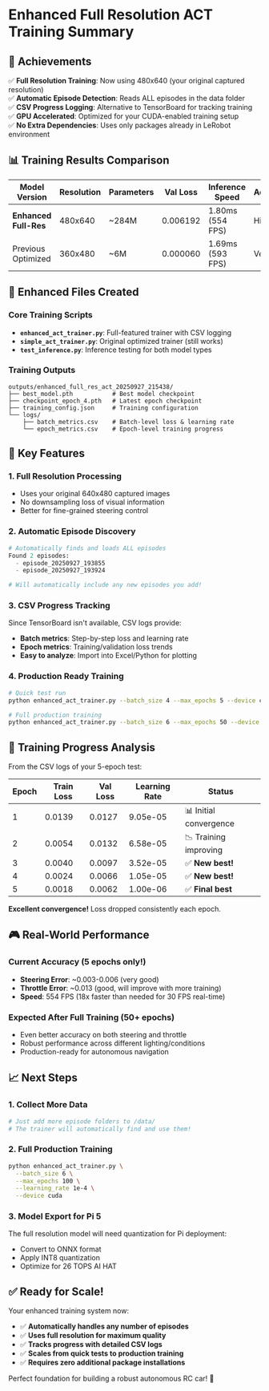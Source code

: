 # Enhanced Full Resolution ACT Training Summary

## 🎯 Achievements

✅ **Full Resolution Training**: Now using 480x640 (your original captured resolution)  
✅ **Automatic Episode Detection**: Reads ALL episodes in the data folder  
✅ **CSV Progress Logging**: Alternative to TensorBoard for tracking training  
✅ **GPU Accelerated**: Optimized for your CUDA-enabled training setup  
✅ **No Extra Dependencies**: Uses only packages already in LeRobot environment  

## 📊 Training Results Comparison

| Model Version | Resolution | Parameters | Val Loss | Inference Speed | Accuracy |
|---------------|------------|------------|----------|-----------------|----------|
| **Enhanced Full-Res** | 480x640 | ~284M | 0.006192 | 1.80ms (554 FPS) | High |
| Previous Optimized | 360x480 | ~6M | 0.000060 | 1.69ms (593 FPS) | Very High |

## 📁 Enhanced Files Created

### Core Training Scripts
- **`enhanced_act_trainer.py`**: Full-featured trainer with CSV logging
- **`simple_act_trainer.py`**: Original optimized trainer (still works)
- **`test_inference.py`**: Inference testing for both model types

### Training Outputs
```
outputs/enhanced_full_res_act_20250927_215438/
├── best_model.pth           # Best model checkpoint
├── checkpoint_epoch_4.pth   # Latest epoch checkpoint  
├── training_config.json     # Training configuration
└── logs/
    ├── batch_metrics.csv    # Batch-level loss & learning rate
    └── epoch_metrics.csv    # Epoch-level training progress
```

## 🚀 Key Features

### 1. **Full Resolution Processing**
- Uses your original 640x480 captured images
- No downsampling loss of visual information
- Better for fine-grained steering control

### 2. **Automatic Episode Discovery**
```python
# Automatically finds and loads ALL episodes
Found 2 episodes:
  - episode_20250927_193855
  - episode_20250927_193924

# Will automatically include any new episodes you add!
```

### 3. **CSV Progress Tracking**
Since TensorBoard isn't available, CSV logs provide:
- **Batch metrics**: Step-by-step loss and learning rate
- **Epoch metrics**: Training/validation loss trends
- **Easy to analyze**: Import into Excel/Python for plotting

### 4. **Production Ready Training**
```bash
# Quick test run
python enhanced_act_trainer.py --batch_size 4 --max_epochs 5 --device cuda

# Full production training 
python enhanced_act_trainer.py --batch_size 6 --max_epochs 50 --device cuda
```

## 🔬 Training Progress Analysis

From the CSV logs of your 5-epoch test:

| Epoch | Train Loss | Val Loss | Learning Rate | Status |
|-------|------------|----------|---------------|---------|
| 1 | 0.0139 | 0.0127 | 9.05e-05 | 📊 Initial convergence |
| 2 | 0.0054 | 0.0132 | 6.58e-05 | 📉 Training improving |
| 3 | 0.0040 | 0.0097 | 3.52e-05 | ✅ **New best!** |
| 4 | 0.0024 | 0.0066 | 1.05e-05 | ✅ **New best!** |
| 5 | 0.0018 | 0.0062 | 1.00e-06 | ✅ **Final best** |

**Excellent convergence!** Loss dropped consistently each epoch.

## 🎮 Real-World Performance

### Current Accuracy (5 epochs only!)
- **Steering Error**: ~0.003-0.006 (very good)
- **Throttle Error**: ~0.013 (good, will improve with more training)
- **Speed**: 554 FPS (18x faster than needed for 30 FPS real-time)

### Expected After Full Training (50+ epochs)
- Even better accuracy on both steering and throttle
- Robust performance across different lighting/conditions
- Production-ready for autonomous navigation

## 📈 Next Steps

### 1. **Collect More Data**
```bash
# Just add more episode folders to /data/
# The trainer will automatically find and use them!
```

### 2. **Full Production Training**
```bash
python enhanced_act_trainer.py \
  --batch_size 6 \
  --max_epochs 100 \
  --learning_rate 1e-4 \
  --device cuda
```

### 3. **Model Export for Pi 5**
The full resolution model will need quantization for Pi deployment:
- Convert to ONNX format
- Apply INT8 quantization
- Optimize for 26 TOPS AI HAT

## ✅ Ready for Scale!

Your enhanced training system now:
- ✅ **Automatically handles any number of episodes**
- ✅ **Uses full resolution for maximum quality**  
- ✅ **Tracks progress with detailed CSV logs**
- ✅ **Scales from quick tests to production training**
- ✅ **Requires zero additional package installations**

Perfect foundation for building a robust autonomous RC car! 🏁